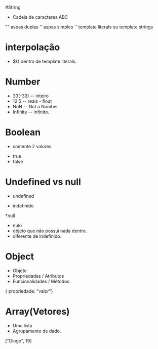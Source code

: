 #String

* Cadeia de caracteres ABC 

"" aspas duplas
'' aspas simples
´´ template literals ou template strings

# interpolação
- ${} dentro de template literals.

# Number 

- 33(-33) -- inteiro
- 12.5 -- reais - float
- NoN -- Not a Number
- Infinity -- infinito.

# Boolean

* somente 2 valores 
- true 
- false

# Undefined vs null
* undefined 
- indefinido

*null
- nulo
- objeto que não possui nada dentro.
- diferente de indefinido.

# Object
* Objeto
* Propriedades / Atributos
* Funcionalidades / Métodos

{ propriedade: "valor"}

# Array(Vetores)
* Uma lista
* Agrupamento de dado.

["Diogo", 19]
